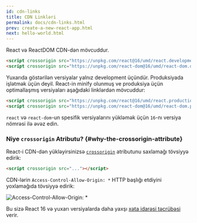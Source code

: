```yaml
---
id: cdn-links
title: CDN Linkləri
permalink: docs/cdn-links.html
prev: create-a-new-react-app.html
next: hello-world.html
---
```


React və ReactDOM CDN-dən mövcuddur.

```html
<script crossorigin src="https://unpkg.com/react@16/umd/react.development.js"></script>
<script crossorigin src="https://unpkg.com/react-dom@16/umd/react-dom.development.js"></script>
```

Yuxarıda göstərilən versiyalar yalnız development üçündür. Produksiyada işlətmək üçün deyil. React-in minify olunmuş ve produksiya üçün optimallaşmış versiyaları aşağıdaki linklərdən mövcuddur:

```html
<script crossorigin src="https://unpkg.com/react@16/umd/react.production.min.js"></script>
<script crossorigin src="https://unpkg.com/react-dom@16/umd/react-dom.production.min.js"></script>
```

`react` və `react-dom`-un spesifik versiyalarını yükləmək üçün `16`-nı versiya nömrəsi ilə əvəz edin.

### Niye `crossorigin` Atributu? {#why-the-crossorigin-attribute}

React-i CDN-dən yükləyirsinizsə [`crossorigin`](https://developer.mozilla.org/en-US/docs/Web/HTML/CORS_settings_attributes) atributunu saxlamağı tövsiyyə edirik:

```html
<script crossorigin src="..."></script>
```

CDN-lərin `Access-Control-Allow-Origin: *` HTTP başlığı etdiyini yoxlamağıda tövsiyyə edirik:

![Access-Control-Allow-Origin: *](../images/docs/cdn-cors-header.png)

Bu sizə React 16 və yuxarı versiyalarda daha yaxşı [xəta idarəsi təcrübəsi](/blog/2017/07/26/error-handling-in-react-16.html) verir.

